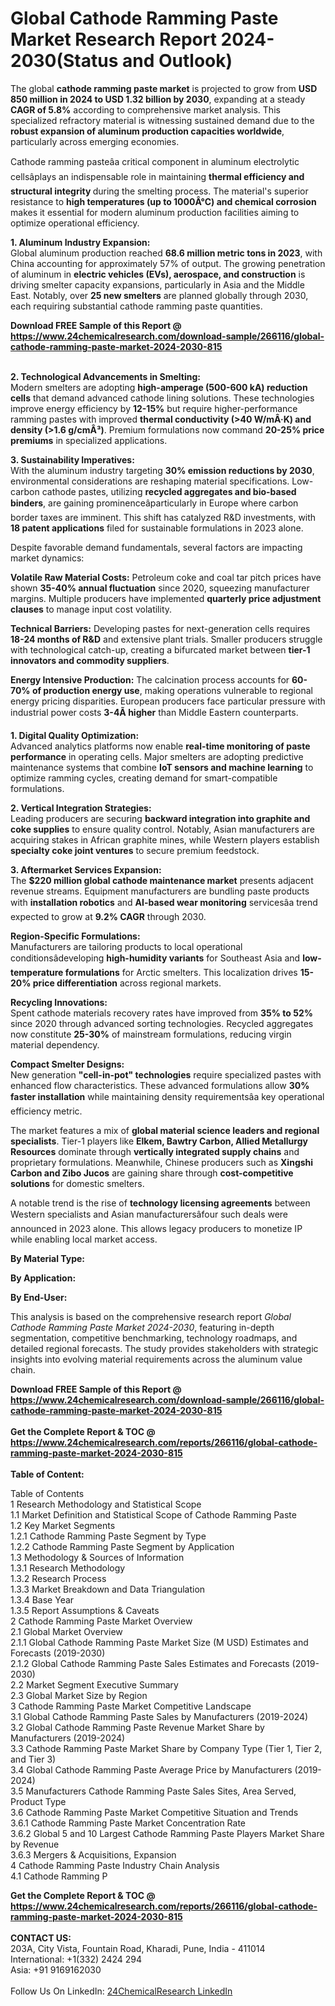 <h1>Global Cathode Ramming Paste Market Research Report 2024-2030(Status and Outlook)</h1><p>The global <strong>cathode ramming paste market</strong> is projected to grow from <strong>USD 850 million in 2024 to USD 1.32 billion by 2030</strong>, expanding at a steady <strong>CAGR of 5.8%</strong> according to comprehensive market analysis. This specialized refractory material is witnessing sustained demand due to the <strong>robust expansion of aluminum production capacities worldwide</strong>, particularly across emerging economies.</p><p>Cathode ramming pasteâa critical component in aluminum electrolytic cellsâplays an indispensable role in maintaining <strong>thermal efficiency and structural integrity </strong>during the smelting process. The material's superior resistance to <strong>high temperatures (up to 1000Â°C) and chemical corrosion</strong> makes it essential for modern aluminum production facilities aiming to optimize operational efficiency.</p><p><strong>1. Aluminum Industry Expansion:</strong><br>
Global aluminum production reached <strong>68.6 million metric tons in 2023</strong>, with China accounting for approximately 57% of output. The growing penetration of aluminum in <strong>electric vehicles (EVs), aerospace, and construction</strong> is driving smelter capacity expansions, particularly in Asia and the Middle East. Notably, over <strong>25 new smelters</strong> are planned globally through 2030, each requiring substantial cathode ramming paste quantities.</p><div><b>Download FREE Sample of this Report @ 
            <a href="https://www.24chemicalresearch.com/download-sample/266116/global-cathode-ramming-paste-market-2024-2030-815">
            https://www.24chemicalresearch.com/download-sample/266116/global-cathode-ramming-paste-market-2024-2030-815</a></b></div><br><p><strong>2. Technological Advancements in Smelting: </strong><br>
Modern smelters are adopting <strong>high-amperage (500-600 kA) reduction cells</strong> that demand advanced cathode lining solutions. These technologies improve energy efficiency by <strong>12-15%</strong> but require higher-performance ramming pastes with improved <strong>thermal conductivity (&gt;40 W/mÂ·K) and density (&gt;1.6 g/cmÂ³)</strong>. Premium formulations now command <strong>20-25% price premiums</strong> in specialized applications.</p><p><strong>3. Sustainability Imperatives:</strong><br>
With the aluminum industry targeting <strong>30% emission reductions by 2030</strong>, environmental considerations are reshaping material specifications. Low-carbon cathode pastes, utilizing <strong>recycled aggregates and bio-based binders</strong>, are gaining prominenceâparticularly in Europe where carbon border taxes are imminent. This shift has catalyzed R&amp;D investments, with <strong>18 patent applications</strong> filed for sustainable formulations in 2023 alone.</p><p>Despite favorable demand fundamentals, several factors are impacting market dynamics:</p><p><strong>Volatile Raw Material Costs:</strong> Petroleum coke and coal tar pitch prices have shown <strong>35-40% annual fluctuation</strong> since 2020, squeezing manufacturer margins. Multiple producers have implemented <strong>quarterly price adjustment clauses</strong> to manage input cost volatility.</p><p><strong>Technical Barriers:</strong> Developing pastes for next-generation cells requires <strong>18-24 months of R&amp;D</strong> and extensive plant trials. Smaller producers struggle with technological catch-up, creating a bifurcated market between <strong>tier-1 innovators and commodity suppliers</strong>.</p><p><strong>Energy Intensive Production:</strong> The calcination process accounts for <strong>60-70% of production energy use</strong>, making operations vulnerable to regional energy pricing disparities. European producers face particular pressure with industrial power costs <strong>3-4Ã higher</strong> than Middle Eastern counterparts.</p><p><strong>1. Digital Quality Optimization:</strong><br>
Advanced analytics platforms now enable <strong>real-time monitoring of paste performance</strong> in operating cells. Major smelters are adopting predictive maintenance systems that combine <strong>IoT sensors and machine learning</strong> to optimize ramming cycles, creating demand for smart-compatible formulations.</p><p><strong>2. Vertical Integration Strategies:</strong><br>
Leading producers are securing <strong>backward integration into graphite and coke supplies</strong> to ensure quality control. Notably, Asian manufacturers are acquiring stakes in African graphite mines, while Western players establish <strong>specialty coke joint ventures</strong> to secure premium feedstock.</p><p><strong>3. Aftermarket Services Expansion:</strong><br>
The <strong>$220 million global cathode maintenance market</strong> presents adjacent revenue streams. Equipment manufacturers are bundling paste products with <strong>installation robotics</strong> and <strong>AI-based wear monitoring</strong> servicesâa trend expected to grow at <strong>9.2% CAGR</strong> through 2030.</p><p><strong>Region-Specific Formulations:</strong><br>
    Manufacturers are tailoring products to local operational conditionsâdeveloping <strong>high-humidity variants</strong> for Southeast Asia and <strong>low-temperature formulations</strong> for Arctic smelters. This localization drives <strong>15-20% price differentiation</strong> across regional markets.</p><p><strong>Recycling Innovations:</strong><br>
    Spent cathode materials recovery rates have improved from <strong>35% to 52%</strong> since 2020 through advanced sorting technologies. Recycled aggregates now constitute <strong>25-30%</strong> of mainstream formulations, reducing virgin material dependency.</p><p><strong>Compact Smelter Designs:</strong><br>
    New generation <strong>"cell-in-pot" technologies</strong> require specialized pastes with enhanced flow characteristics. These advanced formulations allow <strong>30% faster installation</strong> while maintaining density requirementsâa key operational efficiency metric.</p><p>The market features a mix of <strong>global material science leaders and regional specialists</strong>. Tier-1 players like <strong>Elkem, Bawtry Carbon, Allied Metallurgy Resources</strong> dominate through <strong>vertically integrated supply chains</strong> and proprietary formulations. Meanwhile, Chinese producers such as <strong>Xingshi Carbon and Zibo Jucos</strong> are gaining share through <strong>cost-competitive solutions</strong> for domestic smelters.</p><p>A notable trend is the rise of <strong>technology licensing agreements</strong> between Western specialists and Asian manufacturersâfour such deals were announced in 2023 alone. This allows legacy producers to monetize IP while enabling local market access.</p><p><strong>By Material Type:</strong></p><p><strong>By Application:</strong></p><p><strong>By End-User:</strong></p><p>This analysis is based on the comprehensive research report <em>Global Cathode Ramming Paste Market 2024-2030</em>, featuring in-depth segmentation, competitive benchmarking, technology roadmaps, and detailed regional forecasts. The study provides stakeholders with strategic insights into evolving material requirements across the aluminum value chain.</p><div><b>Download FREE Sample of this Report @ 
            <a href="https://www.24chemicalresearch.com/download-sample/266116/global-cathode-ramming-paste-market-2024-2030-815">
            https://www.24chemicalresearch.com/download-sample/266116/global-cathode-ramming-paste-market-2024-2030-815</a></b></div><br><div><b>Get the Complete Report & TOC @ 
            <a href="https://www.24chemicalresearch.com/reports/266116/global-cathode-ramming-paste-market-2024-2030-815">
            https://www.24chemicalresearch.com/reports/266116/global-cathode-ramming-paste-market-2024-2030-815</a></b></div><br>
            <b>Table of Content:</b><p>Table of Contents<br />
1 Research Methodology and Statistical Scope<br />
1.1 Market Definition and Statistical Scope of Cathode Ramming Paste<br />
1.2 Key Market Segments<br />
1.2.1 Cathode Ramming Paste Segment by Type<br />
1.2.2 Cathode Ramming Paste Segment by Application<br />
1.3 Methodology & Sources of Information<br />
1.3.1 Research Methodology<br />
1.3.2 Research Process<br />
1.3.3 Market Breakdown and Data Triangulation<br />
1.3.4 Base Year<br />
1.3.5 Report Assumptions & Caveats<br />
2 Cathode Ramming Paste Market Overview<br />
2.1 Global Market Overview<br />
2.1.1 Global Cathode Ramming Paste Market Size (M USD) Estimates and Forecasts (2019-2030)<br />
2.1.2 Global Cathode Ramming Paste Sales Estimates and Forecasts (2019-2030)<br />
2.2 Market Segment Executive Summary<br />
2.3 Global Market Size by Region<br />
3 Cathode Ramming Paste Market Competitive Landscape<br />
3.1 Global Cathode Ramming Paste Sales by Manufacturers (2019-2024)<br />
3.2 Global Cathode Ramming Paste Revenue Market Share by Manufacturers (2019-2024)<br />
3.3 Cathode Ramming Paste Market Share by Company Type (Tier 1, Tier 2, and Tier 3)<br />
3.4 Global Cathode Ramming Paste Average Price by Manufacturers (2019-2024)<br />
3.5 Manufacturers Cathode Ramming Paste Sales Sites, Area Served, Product Type<br />
3.6 Cathode Ramming Paste Market Competitive Situation and Trends<br />
3.6.1 Cathode Ramming Paste Market Concentration Rate<br />
3.6.2 Global 5 and 10 Largest Cathode Ramming Paste Players Market Share by Revenue<br />
3.6.3 Mergers & Acquisitions, Expansion<br />
4 Cathode Ramming Paste Industry Chain Analysis<br />
4.1 Cathode Ramming P</p><div><b>Get the Complete Report & TOC @ 
            <a href="https://www.24chemicalresearch.com/reports/266116/global-cathode-ramming-paste-market-2024-2030-815">
            https://www.24chemicalresearch.com/reports/266116/global-cathode-ramming-paste-market-2024-2030-815</a></b></div><br><b>CONTACT US:</b><br>
            203A, City Vista, Fountain Road, Kharadi, Pune, India - 411014<br>
            International: +1(332) 2424 294<br>
            Asia: +91 9169162030 <br><br>
            Follow Us On LinkedIn: <a href="https://www.linkedin.com/company/24chemicalresearch/">24ChemicalResearch LinkedIn</a>